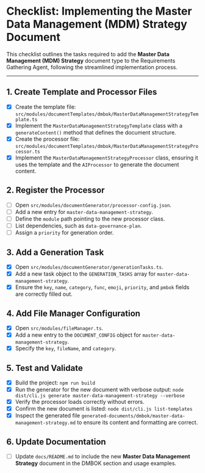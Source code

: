 # Checklist: Implementing the Master Data Management (MDM) Strategy Document

This checklist outlines the tasks required to add the **Master Data Management (MDM) Strategy** document type to the Requirements Gathering Agent, following the streamlined implementation process.

---

## 1. Create Template and Processor Files

- [x] Create the template file: `src/modules/documentTemplates/dmbok/MasterDataManagementStrategyTemplate.ts`
- [x] Implement the `MasterDataManagementStrategyTemplate` class with a `generateContent()` method that defines the document structure.
- [x] Create the processor file: `src/modules/documentTemplates/dmbok/MasterDataManagementStrategyProcessor.ts`
- [x] Implement the `MasterDataManagementStrategyProcessor` class, ensuring it uses the template and the `AIProcessor` to generate the document content.

## 2. Register the Processor

- [ ] Open `src/modules/documentGenerator/processor-config.json`.
- [ ] Add a new entry for `master-data-management-strategy`.
- [ ] Define the `module` path pointing to the new processor class.
- [ ] List dependencies, such as `data-governance-plan`.
- [ ] Assign a `priority` for generation order.

## 3. Add a Generation Task

- [x] Open `src/modules/documentGenerator/generationTasks.ts`.
- [x] Add a new task object to the `GENERATION_TASKS` array for `master-data-management-strategy`.
- [x] Ensure the `key`, `name`, `category`, `func`, `emoji`, `priority`, and `pmbok` fields are correctly filled out.

## 4. Add File Manager Configuration

- [x] Open `src/modules/fileManager.ts`.
- [x] Add a new entry to the `DOCUMENT_CONFIG` object for `master-data-management-strategy`.
- [x] Specify the `key`, `fileName`, and `category`.

## 5. Test and Validate

- [x] Build the project: `npm run build`
- [x] Run the generator for the new document with verbose output: `node dist/cli.js generate master-data-management-strategy --verbose`
- [x] Verify the processor loads correctly without errors.
- [x] Confirm the new document is listed: `node dist/cli.js list-templates`
- [x] Inspect the generated file `generated-documents/dmbok/master-data-management-strategy.md` to ensure its content and formatting are correct.

## 6. Update Documentation

- [ ] Update `docs/README.md` to include the new **Master Data Management Strategy** document in the DMBOK section and usage examples.
